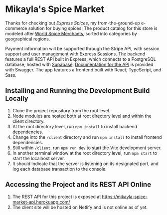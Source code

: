 # Mikayla's Spice Market

Thanks for checking out *Express Spices*, my from-the-ground-up e-commerce solution for buying spices! The product catalog for this store is modeled after [World Spice Merchants](https://www.worldspice.com/), sorted into categories by geographical regions.

Payment information will be supported through the Stripe API, with session support and user management with Express Sessions. The backend features a full REST API built in Express, which connects to a PostgreSQL database, hosted with [Supabase](app.supabase.com). [Documentation for the API](https://mikayla-spice-market-api.herokuapp.com/api-docs) is provided with Swagger. The app features a frontend built with React, TypeScript, and Sass.

## Installing and Running the Development Build Locally
1. Clone the project repository from the root level.
2. Node modules are hosted both at root directory level and within the client directory.
3. At the root directory level, run ``npm install`` to install backend dependencies.
4. Change into the ``/client`` directory and run ``npm install`` to install frontend dependencies.
5. Still within ``/client``, run ``npm run dev`` to start the Vite development server.
6. In another terminal window at the root directory level, run ``npm start`` to start the localhost server.
7. It should indicate that the server is listening on its designated port, and log each database transaction to the console.

## Accessing the Project and its REST API Online
1. The REST API for this project is exposed at https://mikayla-spice-market-api.herokuapp.com/
2. The client site will be hosted on Netlify and is not online as of yet.